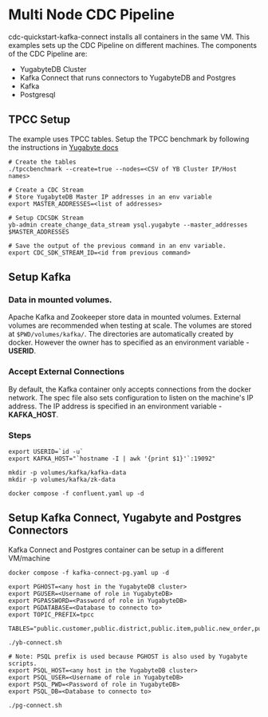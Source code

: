 # Multi Node CDC Pipeline

cdc-quickstart-kafka-connect installs all containers in the same VM. 
This examples sets up the CDC Pipeline on different machines. The components of
the CDC Pipeline are:
* YugabyteDB Cluster
* Kafka Connect that runs connectors to YugabyteDB and Postgres
* Kafka
* Postgresql

## TPCC Setup

The example uses TPCC tables. Setup the TPCC benchmark by following the
instructions in [Yugabyte docs](https://docs.yugabyte.com/preview/benchmark/tpcc-ysql/)

    # Create the tables
    ./tpccbenchmark --create=true --nodes=<CSV of YB Cluster IP/Host names>

    # Create a CDC Stream
    # Store YugabyteDB Master IP addresses in an env variable
    export MASTER_ADDRESSES=<list of addresses>

    # Setup CDCSDK Stream
    yb-admin create_change_data_stream ysql.yugabyte --master_addresses $MASTER_ADDRESSES

    # Save the output of the previous command in an env variable.
    export CDC_SDK_STREAM_ID=<id from previous command>


## Setup Kafka

### Data in mounted volumes.

Apache Kafka and Zookeeper store data in mounted volumes. External volumes
are recommended when testing at scale. The volumes are stored at 
`$PWD/volumes/kafka/`. The directories are automatically created by docker.
However the owner has to specified as an environment variable - **USERID**.

### Accept External Connections

By default, the Kafka container only accepts connections from the docker
network. The spec file also sets configuration to listen on the machine's
IP address. The IP address is specified in an environment variable -
**KAFKA_HOST**.

### Steps

    export USERID=`id -u`
    export KAFKA_HOST="`hostname -I | awk '{print $1}'`:19092"

    mkdir -p volumes/kafka/kafka-data
    mkdir -p volumes/kafka/zk-data

    docker compose -f confluent.yaml up -d

## Setup Kafka Connect, Yugabyte and Postgres Connectors

Kafka Connect and Postgres container can be setup in a different VM/machine

    docker compose -f kafka-connect-pg.yaml up -d

    export PGHOST=<any host in the YugabyteDB cluster>
    export PGUSER=<Username of role in YugabyteDB>
    export PGPASSWORD=<Password of role in YugabyteDB>
    export PGDATABASE=<Database to connecto to>
    export TOPIC_PREFIX=tpcc

    TABLES="public.customer,public.district,public.item,public.new_order,public.oorder,public.order_line,public.stock,public.warehouse"

    ./yb-connect.sh

    # Note: PSQL prefix is used because PGHOST is also used by Yugabyte scripts.
    export PSQL_HOST=<any host in the YugabyteDB cluster>
    export PSQL_USER=<Username of role in YugabyteDB>
    export PSQL_PWD=<Password of role in YugabyteDB>
    export PSQL_DB=<Database to connecto to>

    ./pg-connect.sh
